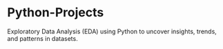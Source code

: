 # Python-Projects
Exploratory Data Analysis (EDA) using Python to uncover insights, trends, and patterns in datasets.
